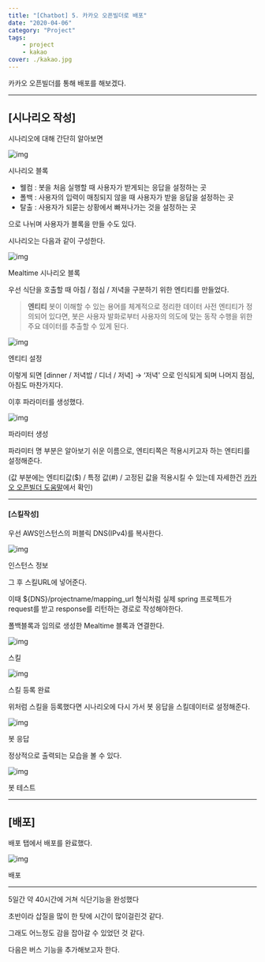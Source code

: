 ```yaml
---
title: "[Chatbot] 5. 카카오 오픈빌더로 배포"
date: "2020-04-06"
category: "Project"
tags:
    - project
    - kakao
cover: ./kakao.jpg
---
```


카카오 오픈빌더를 통해 배포를 해보겠다.

------

## [시나리오 작성]

시나리오에 대해 간단히 알아보면

![img](https://blog.kakaocdn.net/dn/drm6NZ/btqDceViCnr/aaNXVqI4nKKSBvtkfD47p1/img.png)

시나리오 블록

- 웰컴 : 봇을 처음 실행할 때 사용자가 받게되는 응답을 설정하는 곳
- 폴백 : 사용자의 입력이 매칭되지 않을 때 사용자가 받을 응답을 설정하는 곳
- 탈출 : 사용자가 되묻는 상황에서 빠져나가는 것을 설정하는 곳

으로 나뉘며 사용자가 블록을 만들 수도 있다.



시나리오는 다음과 같이 구성한다.

![img](https://blog.kakaocdn.net/dn/cX9v31/btqDaUJW5oJ/EThQWy8xkN0IDyNJcdCTik/img.png)

Mealtime 시나리오 블록

우선 식단을 호출할 때 아침 / 점심 / 저녁을 구분하기 위한 엔티티를 만들었다.

> **엔티티**
> 봇이 이해할 수 있는 용어를 체계적으로 정리한 데이터 사전
> 엔티티가 정의되어 있다면, 봇은 사용자 발화로부터 사용자의 의도에 맞는 동작 수행을 위한 주요 데이터를 추출할 수 있게 된다.

![img](https://blog.kakaocdn.net/dn/HrWsl/btqDc4YVefP/Xy8YOi6453E9Vnv6dPuU5K/img.png)

엔티티 설정

이렇게 되면 [dinner / 저녁밥 / 디너 / 저녁] → ‘저녁' 으로 인식되게 되며 나머지 점심, 아침도 마찬가지다.



이후 파라미터를 생성했다.



![img](https://blog.kakaocdn.net/dn/v8LlK/btqDbFsd4a8/4CoJxa2GUPxbiPN4C9QlOk/img.png)

파라미터 생성

파라미터 명 부분은 알아보기 쉬운 이름으로, 엔티티쪽은 적용시키고자 하는 엔티티를 설정해준다.

(값 부분에는 엔티티값($) / 특정 값(#) / 고정된 값을 적용시킬 수 있는데 자세한건 [카카오 오픈빌더 도움말](https://i.kakao.com/docs/key-concepts-parameters#값)에서 확인)

------

#### **[스킬작성]**

우선 AWS인스턴스의 퍼블릭 DNS(IPv4)를 복사한다.

![img](https://blog.kakaocdn.net/dn/DWfIp/btqDcxNPa7L/2462Wg7tzT3513MDvPRXT1/img.png)

인스턴스 정보



그 후 스킬URL에 넣어준다.

이때 ${DNS}/projectname/mapping_url 형식처럼 실제 spring 프로젝트가 request를 받고 response를 리턴하는 경로로 작성해야한다.

폴백블록과 임의로 생성한 Mealtime 블록과 연결한다.

![img](https://blog.kakaocdn.net/dn/baLMno/btqDdGXPncq/LIIk7iw3PPmNcoZkbic4x1/img.png)

스킬

![img](https://blog.kakaocdn.net/dn/bK5zDy/btqDc4klQq8/USoQCh4sMARx5GgKm0DEgK/img.png)

스킬 등록 완료



위처럼 스킬을 등록했다면 시나리오에 다시 가서 봇 응답을 스킬데이터로 설정해준다.

![img](https://blog.kakaocdn.net/dn/YVY5p/btqDbEGF3Kr/ub2ibyKhUkAxRL2HK6Jdr0/img.png)

봇 응답

정상적으로 출력되는 모습을 볼 수 있다.

![img](https://blog.kakaocdn.net/dn/bDo0K3/btqDeUA5BxX/TwFrB4REdHxCK25AuIOAak/img.png)

봇 테스트

------

## [배포]

배포 탭에서 배포를 완료했다.

![img](https://blog.kakaocdn.net/dn/DkBTX/btqDbkPeAmG/QEX59s6bUn39WT9eVpHxwk/img.png)

배포

------

5일간 약 40시간에 거쳐 식단기능을 완성했다

초반이라 삽질을 많이 한 탓에 시간이 많이걸린것 같다.

그래도 어느정도 감을 잡아갈 수 있었던 것 같다.



다음은 버스 기능을 추가해보고자 한다.